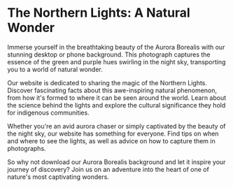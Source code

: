 <!--font:Montserrat-->

# The Northern Lights: A Natural Wonder

Immerse yourself in the breathtaking beauty of the Aurora Borealis with our stunning desktop or phone background. This photograph captures the essence of the green and purple hues swirling in the night sky, transporting you to a world of natural wonder.

Our website is dedicated to sharing the magic of the Northern Lights. Discover fascinating facts about this awe-inspiring natural phenomenon, from how it's formed to where it can be seen around the world. Learn about the science behind the lights and explore the cultural significance they hold for indigenous communities.

Whether you're an avid aurora chaser or simply captivated by the beauty of the night sky, our website has something for everyone. Find tips on when and where to see the lights, as well as advice on how to capture them in photographs. 

So why not download our Aurora Borealis background and let it inspire your journey of discovery? Join us on an adventure into the heart of one of nature's most captivating wonders.

<!--

Write me markdown content of website with wallpaper:

"A photograph of the Northern Lights, with the green and purple hues swirling in the night sky."

The header of the page should not be copy of the text but rather a real content of the website which is using this wallpaper.


---


Write me markdown content of website with wallpaper:

"A photograph of the Northern Lights, with the green and purple hues swirling in the night sky."

The header of the page should not be copy of the text but rather a real content of the website which is using this wallpaper.


---


# Aurora Borealis Wallpaper

Decorate your desktop or phone screen with a stunning photograph of the Northern Lights. The green and purple hues swirling in the night sky will transport you to a magical world of natural wonder.

To download this wallpaper, simply right-click on the image and select "Save Image As". Then, set it as your wallpaper and enjoy the breathtaking beauty of the Aurora Borealis every time you use your device.

Don't miss out on this opportunity to bring a piece of the Arctic wilderness into your everyday life. Download the Aurora Borealis wallpaper now and experience the magic for yourself.


---


Heading should not include word "wallpaper". The website should not be about the wallpaper itself, wallpaper is just a related background, rewrite whole content.


---


# Explore the Wonders of the Northern Lights

Immerse yourself in the beauty of the Aurora Borealis with our stunning desktop or phone background. This photograph captures the essence of the green and purple hues swirling in the night sky, transporting you to a magical world of natural wonder.

Our website is dedicated to sharing the magic of the Northern Lights. Discover fascinating facts about this natural phenomenon, from how it's formed to where it can be seen around the world. Learn about the science behind the lights and explore the cultural significance they hold for indigenous communities.

Whether you're a seasoned aurora chaser or simply captivated by the beauty of the night sky, our website has something for everyone. So why not download our Aurora Borealis background and let it inspire your journey of discovery? Join us on an adventure into the heart of one of nature's most captivating wonders.


---


Heading is too long, rewrite whole content.


---


# Discover the Magic of the Northern Lights

Experience the awe-inspiring beauty of the Aurora Borealis with our stunning desktop or phone background. This photograph captures the essence of the green and purple hues swirling in the night sky, transporting you to a magical world of natural wonder.

Our website is dedicated to sharing the magic of the Northern Lights. Learn about the science behind this natural phenomenon and explore the cultural significance it holds for indigenous communities around the world. Discover fascinating facts about where and when to see the lights, as well as tips on how to capture them in photographs.

Whether you're an experienced aurora chaser or simply captivated by the beauty of the night sky, our website has something for everyone. So why not download our Aurora Borealis background and let it inspire your journey of discovery? Join us on an adventure into the heart of one of nature's most captivating wonders.


---


Heading is too long, rewrite whole content.


---


# The Northern Lights: A Natural Wonder

Immerse yourself in the breathtaking beauty of the Aurora Borealis with our stunning desktop or phone background. This photograph captures the essence of the green and purple hues swirling in the night sky, transporting you to a world of natural wonder.

Our website is dedicated to sharing the magic of the Northern Lights. Discover fascinating facts about this awe-inspiring natural phenomenon, from how it's formed to where it can be seen around the world. Learn about the science behind the lights and explore the cultural significance they hold for indigenous communities.

Whether you're an avid aurora chaser or simply captivated by the beauty of the night sky, our website has something for everyone. Find tips on when and where to see the lights, as well as advice on how to capture them in photographs. 

So why not download our Aurora Borealis background and let it inspire your journey of discovery? Join us on an adventure into the heart of one of nature's most captivating wonders.


---


Write me a Google font which is best fitting for the website.

Pick from the list:
- Barlow Condensed
- Great Vibes
- Alegreya
- Exo 2
- Futura
- IBM Plex Sans
- Roboto
- Lato
- Raleway
- Montserrat
- Poppins
- Open Sans
- Inter
- Playfair Display
- Orbitron
- Dancing Script
- Lobster


Write just the font name nothing else.


---


Montserrat

-->
